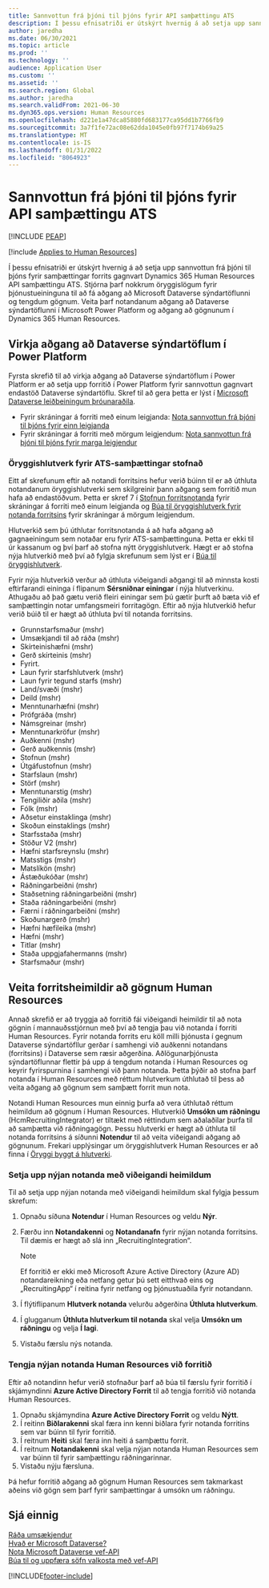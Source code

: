 ```yaml
---
title: Sannvottun frá þjóni til þjóns fyrir API samþættingu ATS
description: Í þessu efnisatriði er útskýrt hvernig á að setja upp sannvottun frá þjóni til þjóns fyrir samþættingar gagnvart Dynamics 365 Human Resources API samþættingu ATS.
author: jaredha
ms.date: 06/30/2021
ms.topic: article
ms.prod: ''
ms.technology: ''
audience: Application User
ms.custom: ''
ms.assetid: ''
ms.search.region: Global
ms.author: jaredha
ms.search.validFrom: 2021-06-30
ms.dyn365.ops.version: Human Resources
ms.openlocfilehash: d221e1a47dca85880fd683177ca95dd1b7766fb9
ms.sourcegitcommit: 3a7f1fe72ac08e62dda1045e0fb97f7174b69a25
ms.translationtype: MT
ms.contentlocale: is-IS
ms.lasthandoff: 01/31/2022
ms.locfileid: "8064923"
---
```

# <a name="server-to-server-authentication-for-the-ats-integration-api"></a>Sannvottun frá þjóni til þjóns fyrir API samþættingu ATS


[!INCLUDE [PEAP](../includes/peap-1.md)]

[!include [Applies to Human Resources](../includes/applies-to-hr.md)]

Í þessu efnisatriði er útskýrt hvernig á að setja upp sannvottun frá þjóni til þjóns fyrir samþættingar forrits gagnvart Dynamics 365 Human Resources API samþættingu ATS. Stjórna þarf nokkrum öryggislögum fyrir þjónustueininguna til að fá aðgang að Microsoft Dataverse sýndartöflunni og tengdum gögnum. Veita þarf notandanum aðgang að Dataverse sýndartöflunni í Microsoft Power Platform og aðgang að gögnunum í Dynamics 365 Human Resources.

## <a name="enable-access-to-dataverse-virtual-tables-in-power-platform"></a>Virkja aðgang að Dataverse sýndartöflum í Power Platform

Fyrsta skrefið til að virkja aðgang að Dataverse sýndartöflum í Power Platform er að setja upp forritið í Power Platform fyrir sannvottun gagnvart endastöð Dataverse sýndartöflu. Skref til að gera þetta er lýst í [Microsoft Dataverse leiðbeiningum þróunaraðila](/powerapps/developer/data-platform).

  - Fyrir skráningar á forriti með einum leigjanda: [Nota sannvottun frá þjóni til þjóns fyrir einn leigjanda](/powerapps/developer/data-platform/use-single-tenant-server-server-authentication)
  - Fyrir skráningar á forriti með mörgum leigjendum: [Nota sannvottun frá þjóni til þjóns fyrir marga leigjendur](/powerapps/developer/data-platform/use-multi-tenant-server-server-authentication)

### <a name="creating-a-security-role-for-ats-integrations"></a>Öryggishlutverk fyrir ATS-samþættingar stofnað

Eitt af skrefunum eftir að notandi forritsins hefur verið búinn til er að úthluta notandanum öryggishlutverki sem skilgreinir þann aðgang sem forritið mun hafa að endastöðvum. Þetta er skref 7 í [Stofnun forritsnotanda](/powerapps/developer/data-platform/use-single-tenant-server-server-authentication#application-user-creation) fyrir skráningar á forriti með einum leigjanda og [Búa til öryggishlutverk fyrir notanda forritsins](/powerapps/developer/data-platform/use-multi-tenant-server-server-authentication#create-a-security-role-for-the-application-user) fyrir skráningar á mörgum leigjendum. 

Hlutverkið sem þú úthlutar forritsnotanda á að hafa aðgang að gagnaeiningum sem notaðar eru fyrir ATS-samþættinguna. Þetta er ekki til úr kassanum og því þarf að stofna nýtt öryggishlutverk. Hægt er að stofna nýja hlutverkið með því að fylgja skrefunum sem lýst er í [Búa til öryggishlutverk](/power-platform/admin/create-edit-security-role#create-a-security-role).

Fyrir nýja hlutverkið verður að úthluta viðeigandi aðgangi til að minnsta kosti eftirfarandi eininga í flipanum **Sérsniðnar einingar** í nýja hlutverkinu. Athugaðu að það gætu verið fleiri einingar sem þú gætir þurft að bæta við ef samþættingin notar umfangsmeiri forritagögn. Eftir að nýja hlutverkið hefur verið búið til er hægt að úthluta því til notanda forritsins.

  - Grunnstarfsmaður (mshr)
  - Umsækjandi til að ráða (mshr)
  - Skírteinishæfni (mshr)
  - Gerð skírteinis (mshr)
  - Fyrirt.  
  - Laun fyrir starfshlutverk (mshr)
  - Laun fyrir tegund starfs (mshr)
  - Land/svæði (mshr)
  - Deild (mshr)
  - Menntunarhæfni (mshr)
  - Prófgráða (mshr)
  - Námsgreinar (mshr)
  - Menntunarkröfur (mshr)
  - Auðkenni (mshr)
  - Gerð auðkennis (mshr)
  - Stofnun (mshr)
  - Útgáfustofnun (mshr)
  - Starfslaun (mshr)
  - Störf (mshr)
  - Menntunarstig (mshr)
  - Tengiliðir aðila (mshr)
  - Fólk (mshr)
  - Aðsetur einstaklinga (mshr)
  - Skoðun einstaklings (mshr)
  - Starfsstaða (mshr)
  - Stöður V2 (mshr)
  - Hæfni starfsreynslu (mshr)
  - Matsstigs (mshr)
  - Matslíkön (mshr)
  - Ástæðukóðar (mshr)
  - Ráðningarbeiðni (mshr)
  - Staðsetning ráðningarbeiðni (mshr)
  - Staða ráðningarbeiðni (mshr)
  - Færni í ráðningarbeiðni (mshr)
  - Skoðunargerð (mshr)
  - Hæfni hæfileika (mshr)
  - Hæfni (mshr)
  - Titlar (mshr)
  - Staða uppgjafahermanns (mshr)
  - Starfsmaður (mshr)

## <a name="granting-application-permissions-to-human-resources-data"></a>Veita forritsheimildir að gögnum Human Resources

Annað skrefið er að tryggja að forritið fái viðeigandi heimildir til að nota gögnin í mannauðsstjórnun með því að tengja þau við notanda í forriti Human Resources. Fyrir notanda forrits eru köll milli þjónusta í gegnum Dataverse sýndartöfllur gerðar í samhengi við auðkenni notandans (forritsins) í Dataverse sem ræsir aðgerðina. Aðlögunarþjónusta sýndartöflunnar flettir þá upp á tengdum notanda í Human Resources og keyrir fyrirspurnina í samhengi við þann notanda. Þetta þýðir að stofna þarf notanda í Human Resources með réttum hlutverkum úthlutað til þess að veita aðgang að gögnum sem samþætt forrit mun nota.

Notandi Human Resources mun einnig þurfa að vera úthlutað réttum heimildum að gögnum í Human Resources. Hlutverkið **Umsókn um ráðningu** (HcmRecruitingIntegrator) er tiltækt með réttindum sem aðalaðilar þurfa til að samþætta við ráðningagögn. Þessu hlutverki er hægt að úthluta til notanda forritsins á síðunni **Notendur** til að veita viðeigandi aðgang að gögnunum. Frekari upplýsingar um öryggishlutverk Human Resources er að finna í [Öryggi byggt á hlutverki](/fin-ops-core/dev-itpro/sysadmin/role-based-security).

### <a name="set-up-the-new-user-with-appropriate-permissions"></a>Setja upp nýjan notanda með viðeigandi heimildum

Til að setja upp nýjan notanda með viðeigandi heimildum skal fylgja þessum skrefum:

  1. Opnaðu síðuna **Notendur** í Human Resources og veldu **Nýr**.
  2. Færðu inn **Notandakenni** og **Notandanafn** fyrir nýjan notanda forritsins. Til dæmis er hægt að slá inn „RecruitingIntegration“.

      > [!NOTE]
      > Ef forritið er ekki með Microsoft Azure Active Directory (Azure AD) notandareikning eða netfang getur þú sett eitthvað eins og „RecruitingApp“ í reitina fyrir netfang og þjónustuaðila fyrir notandann.

  3. Í flýtiflipanum **Hlutverk notanda** velurðu aðgerðina **Úthluta hlutverkum**.
  4. Í glugganum **Úthluta hlutverkum til notanda** skal velja **Umsókn um ráðningu** og velja **Í lagi**.
  5. Vistaðu færslu nýs notanda.

### <a name="link-the-new-human-resources-user-to-the-application"></a>Tengja nýjan notanda Human Resources við forritið

Eftir að notandinn hefur verið stofnaður þarf að búa til færslu fyrir forritið í skjámyndinni **Azure Active Directory Forrit** til að tengja forritið við notanda Human Resources.

  1. Opnaðu skjámyndina **Azure Active Directory Forrit** og veldu **Nýtt**.
  2. Í reitinn **Biðlarakenni** skal færa inn kenni biðlara fyrir notanda forritins sem var búinn til fyrir forritið.
  3. Í reitnum **Heiti** skal færa inn heiti á samþættu forrit.
  4. Í reitnum **Notandakenni** skal velja nýjan notanda Human Resources sem var búinn til fyrir samþættingu ráðningarinnar.
  5. Vistaðu nýju færsluna.

Þá hefur forritið aðgang að gögnum Human Resources sem takmarkast aðeins við gögn sem þarf fyrir samþættingar á umsókn um ráðningu.

## <a name="see-also"></a>Sjá einnig

[Ráða umsækjendur](hr-personnel-recruit.md)<br>
[Hvað er Microsoft Dataverse?](/powerapps/maker/data-platform/data-platform-intro)<br>
[Nota Microsoft Dataverse vef-API](/powerapps/developer/data-platform/webapi/overview)<br>
[Búa til og uppfæra söfn valkosta með vef-API](/powerapps/developer/data-platform/webapi/create-update-optionsets)<br>

[!INCLUDE[footer-include](../includes/footer-banner.md)]
